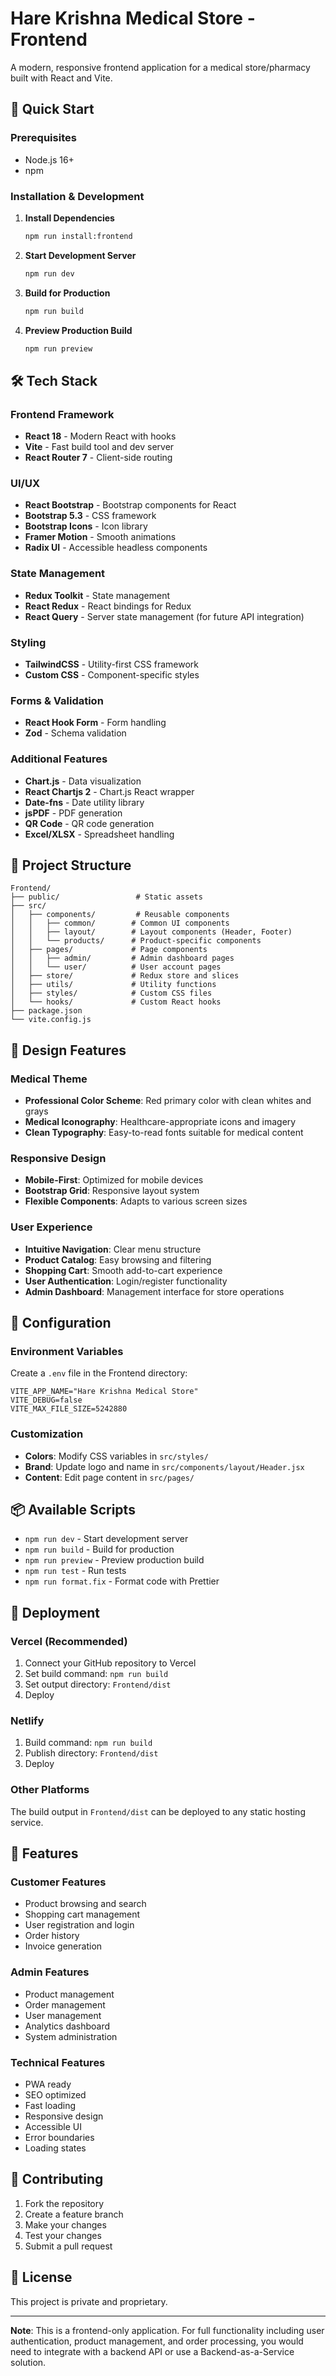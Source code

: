 # Hare Krishna Medical Store - Frontend

A modern, responsive frontend application for a medical store/pharmacy built with React and Vite.

## 🚀 Quick Start

### Prerequisites

- Node.js 16+
- npm

### Installation & Development

1. **Install Dependencies**

   ```bash
   npm run install:frontend
   ```

2. **Start Development Server**

   ```bash
   npm run dev
   ```

3. **Build for Production**

   ```bash
   npm run build
   ```

4. **Preview Production Build**
   ```bash
   npm run preview
   ```

## 🛠️ Tech Stack

### Frontend Framework

- **React 18** - Modern React with hooks
- **Vite** - Fast build tool and dev server
- **React Router 7** - Client-side routing

### UI/UX

- **React Bootstrap** - Bootstrap components for React
- **Bootstrap 5.3** - CSS framework
- **Bootstrap Icons** - Icon library
- **Framer Motion** - Smooth animations
- **Radix UI** - Accessible headless components

### State Management

- **Redux Toolkit** - State management
- **React Redux** - React bindings for Redux
- **React Query** - Server state management (for future API integration)

### Styling

- **TailwindCSS** - Utility-first CSS framework
- **Custom CSS** - Component-specific styles

### Forms & Validation

- **React Hook Form** - Form handling
- **Zod** - Schema validation

### Additional Features

- **Chart.js** - Data visualization
- **React Chartjs 2** - Chart.js React wrapper
- **Date-fns** - Date utility library
- **jsPDF** - PDF generation
- **QR Code** - QR code generation
- **Excel/XLSX** - Spreadsheet handling

## 📁 Project Structure

```
Frontend/
├── public/                 # Static assets
├── src/
│   ├── components/         # Reusable components
│   │   ├── common/        # Common UI components
│   │   ├── layout/        # Layout components (Header, Footer)
│   │   └── products/      # Product-specific components
│   ├── pages/             # Page components
│   │   ├── admin/         # Admin dashboard pages
│   │   └── user/          # User account pages
│   ├── store/             # Redux store and slices
│   ├── utils/             # Utility functions
│   ├── styles/            # Custom CSS files
│   └── hooks/             # Custom React hooks
├── package.json
└── vite.config.js
```

## 🎨 Design Features

### Medical Theme

- **Professional Color Scheme**: Red primary color with clean whites and grays
- **Medical Iconography**: Healthcare-appropriate icons and imagery
- **Clean Typography**: Easy-to-read fonts suitable for medical content

### Responsive Design

- **Mobile-First**: Optimized for mobile devices
- **Bootstrap Grid**: Responsive layout system
- **Flexible Components**: Adapts to various screen sizes

### User Experience

- **Intuitive Navigation**: Clear menu structure
- **Product Catalog**: Easy browsing and filtering
- **Shopping Cart**: Smooth add-to-cart experience
- **User Authentication**: Login/register functionality
- **Admin Dashboard**: Management interface for store operations

## 🔧 Configuration

### Environment Variables

Create a `.env` file in the Frontend directory:

```env
VITE_APP_NAME="Hare Krishna Medical Store"
VITE_DEBUG=false
VITE_MAX_FILE_SIZE=5242880
```

### Customization

- **Colors**: Modify CSS variables in `src/styles/`
- **Brand**: Update logo and name in `src/components/layout/Header.jsx`
- **Content**: Edit page content in `src/pages/`

## 📦 Available Scripts

- `npm run dev` - Start development server
- `npm run build` - Build for production
- `npm run preview` - Preview production build
- `npm run test` - Run tests
- `npm run format.fix` - Format code with Prettier

## 🚀 Deployment

### Vercel (Recommended)

1. Connect your GitHub repository to Vercel
2. Set build command: `npm run build`
3. Set output directory: `Frontend/dist`
4. Deploy

### Netlify

1. Build command: `npm run build`
2. Publish directory: `Frontend/dist`
3. Deploy

### Other Platforms

The build output in `Frontend/dist` can be deployed to any static hosting service.

## 🎯 Features

### Customer Features

- Product browsing and search
- Shopping cart management
- User registration and login
- Order history
- Invoice generation

### Admin Features

- Product management
- Order management
- User management
- Analytics dashboard
- System administration

### Technical Features

- PWA ready
- SEO optimized
- Fast loading
- Responsive design
- Accessible UI
- Error boundaries
- Loading states

## 🤝 Contributing

1. Fork the repository
2. Create a feature branch
3. Make your changes
4. Test your changes
5. Submit a pull request

## 📄 License

This project is private and proprietary.

---

**Note**: This is a frontend-only application. For full functionality including user authentication, product management, and order processing, you would need to integrate with a backend API or use a Backend-as-a-Service solution.
